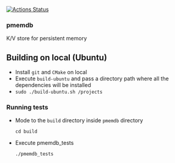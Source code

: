 [![Actions Status](https://github.com/SarthakMakhija/pmemdb/workflows/PmemCI/badge.svg)](https://github.com/SarthakMakhija/pmemdb/actions)

### pmemdb
K/V store for persistent memory
    
## Building on local (Ubuntu)

- Install `git` and `CMake` on local
- Execute `build-ubuntu` and pass a directory path where all the dependencies will be installed 
- `sudo ./build-ubuntu.sh /projects`

### Running tests

- Mode to the `build` directory inside `pmemdb` directory

    `cd build`

- Execute pmemdb_tests

    `./pmemdb_tests`
